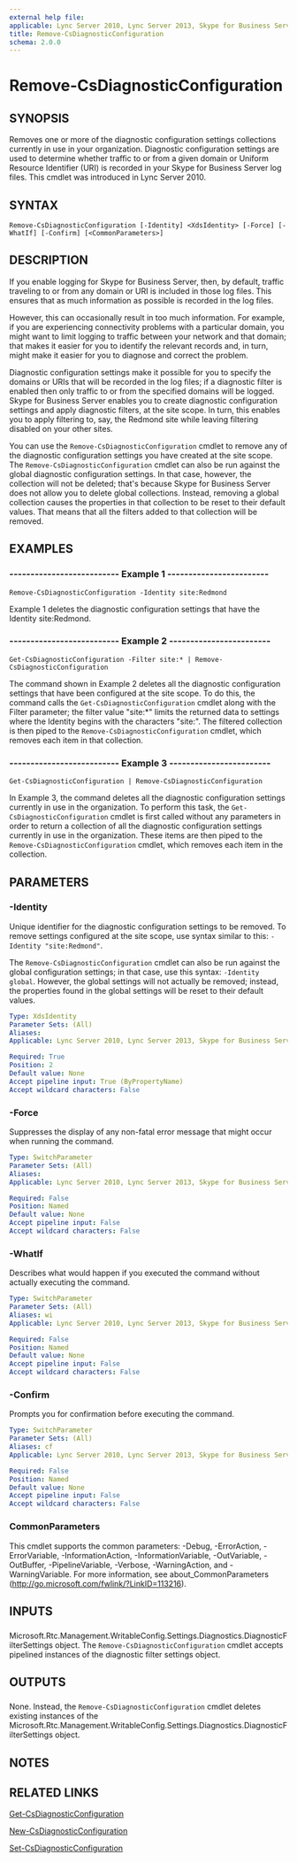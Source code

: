 ```yaml
---
external help file: 
applicable: Lync Server 2010, Lync Server 2013, Skype for Business Server 2015
title: Remove-CsDiagnosticConfiguration
schema: 2.0.0
---
```


# Remove-CsDiagnosticConfiguration

## SYNOPSIS
Removes one or more of the diagnostic configuration settings collections currently in use in your organization.
Diagnostic configuration settings are used to determine whether traffic to or from a given domain or Uniform Resource Identifier (URI) is recorded in your Skype for Business Server log files.
This cmdlet was introduced in Lync Server 2010.


## SYNTAX

```
Remove-CsDiagnosticConfiguration [-Identity] <XdsIdentity> [-Force] [-WhatIf] [-Confirm] [<CommonParameters>]
```

## DESCRIPTION
If you enable logging for Skype for Business Server, then, by default, traffic traveling to or from any domain or URI is included in those log files.
This ensures that as much information as possible is recorded in the log files.

However, this can occasionally result in too much information.
For example, if you are experiencing connectivity problems with a particular domain, you might want to limit logging to traffic between your network and that domain; that makes it easier for you to identify the relevant records and, in turn, might make it easier for you to diagnose and correct the problem.

Diagnostic configuration settings make it possible for you to specify the domains or URIs that will be recorded in the log files; if a diagnostic filter is enabled then only traffic to or from the specified domains will be logged.
Skype for Business Server enables you to create diagnostic configuration settings and apply diagnostic filters, at the site scope.
In turn, this enables you to apply filtering to, say, the Redmond site while leaving filtering disabled on your other sites.

You can use the `Remove-CsDiagnosticConfiguration` cmdlet to remove any of the diagnostic configuration settings you have created at the site scope.
The `Remove-CsDiagnosticConfiguration` cmdlet can also be run against the global diagnostic configuration settings.
In that case, however, the collection will not be deleted; that's because Skype for Business Server does not allow you to delete global collections.
Instead, removing a global collection causes the properties in that collection to be reset to their default values.
That means that all the filters added to that collection will be removed.


## EXAMPLES

### -------------------------- Example 1 ------------------------
```
Remove-CsDiagnosticConfiguration -Identity site:Redmond
```

Example 1 deletes the diagnostic configuration settings that have the Identity site:Redmond.


### -------------------------- Example 2 ------------------------
```
Get-CsDiagnosticConfiguration -Filter site:* | Remove-CsDiagnosticConfiguration
```

The command shown in Example 2 deletes all the diagnostic configuration settings that have been configured at the site scope.
To do this, the command calls the `Get-CsDiagnosticConfiguration` cmdlet along with the Filter parameter; the filter value "site:*" limits the returned data to settings where the Identity begins with the characters "site:".
The filtered collection is then piped to the `Remove-CsDiagnosticConfiguration` cmdlet, which removes each item in that collection.


### -------------------------- Example 3 ------------------------
```
Get-CsDiagnosticConfiguration | Remove-CsDiagnosticConfiguration
```

In Example 3, the command deletes all the diagnostic configuration settings currently in use in the organization.
To perform this task, the `Get-CsDiagnosticConfiguration` cmdlet is first called without any parameters in order to return a collection of all the diagnostic configuration settings currently in use in the organization.
These items are then piped to the `Remove-CsDiagnosticConfiguration` cmdlet, which removes each item in the collection.


## PARAMETERS

### -Identity
Unique identifier for the diagnostic configuration settings to be removed.
To remove settings configured at the site scope, use syntax similar to this: `-Identity "site:Redmond"`.

The `Remove-CsDiagnosticConfiguration` cmdlet can also be run against the global configuration settings; in that case, use this syntax: `-Identity global`.
However, the global settings will not actually be removed; instead, the properties found in the global settings will be reset to their default values.


```yaml
Type: XdsIdentity
Parameter Sets: (All)
Aliases: 
Applicable: Lync Server 2010, Lync Server 2013, Skype for Business Server 2015

Required: True
Position: 2
Default value: None
Accept pipeline input: True (ByPropertyName)
Accept wildcard characters: False
```

### -Force
Suppresses the display of any non-fatal error message that might occur when running the command.

```yaml
Type: SwitchParameter
Parameter Sets: (All)
Aliases: 
Applicable: Lync Server 2010, Lync Server 2013, Skype for Business Server 2015

Required: False
Position: Named
Default value: None
Accept pipeline input: False
Accept wildcard characters: False
```

### -WhatIf
Describes what would happen if you executed the command without actually executing the command.

```yaml
Type: SwitchParameter
Parameter Sets: (All)
Aliases: wi
Applicable: Lync Server 2010, Lync Server 2013, Skype for Business Server 2015

Required: False
Position: Named
Default value: None
Accept pipeline input: False
Accept wildcard characters: False
```

### -Confirm
Prompts you for confirmation before executing the command.

```yaml
Type: SwitchParameter
Parameter Sets: (All)
Aliases: cf
Applicable: Lync Server 2010, Lync Server 2013, Skype for Business Server 2015

Required: False
Position: Named
Default value: None
Accept pipeline input: False
Accept wildcard characters: False
```

### CommonParameters
This cmdlet supports the common parameters: -Debug, -ErrorAction, -ErrorVariable, -InformationAction, -InformationVariable, -OutVariable, -OutBuffer, -PipelineVariable, -Verbose, -WarningAction, and -WarningVariable. For more information, see about_CommonParameters (http://go.microsoft.com/fwlink/?LinkID=113216).

## INPUTS

###  
Microsoft.Rtc.Management.WritableConfig.Settings.Diagnostics.DiagnosticFilterSettings object.
The `Remove-CsDiagnosticConfiguration` cmdlet accepts pipelined instances of the diagnostic filter settings object.

## OUTPUTS

###  
None.
Instead, the `Remove-CsDiagnosticConfiguration` cmdlet deletes existing instances of the Microsoft.Rtc.Management.WritableConfig.Settings.Diagnostics.DiagnosticFilterSettings object.

## NOTES

## RELATED LINKS

[Get-CsDiagnosticConfiguration]()

[New-CsDiagnosticConfiguration]()

[Set-CsDiagnosticConfiguration]()
